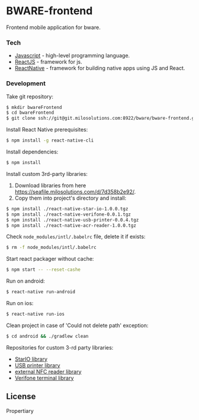 # BWARE-frontend

Frontend mobile application for bware.

### Tech
* [Javascript] - high-level programming language.
* [ReactJS] - framework for js.
* [ReactNative] - framework for building native apps using JS and React.

### Development

Take git repository:
```sh
$ mkdir bwareFrontend
$ cd bwareFrontend
$ git clone ssh://git@git.milosolutions.com:8922/bware/bware-frontend.git .
```

Install React Native prerequisites:
```sh
$ npm install -g react-native-cli
```

Install dependencies:
```sh
$ npm install
```

Install custom 3rd-party libraries:
1. Download libraries from here https://seafile.milosolutions.com/d/7d358b2e92/.
2. Copy them into project's directory and install:
```sh
$ npm install ./react-native-star-io-1.0.0.tgz
$ npm install ./react-native-verifone-0.0.1.tgz
$ npm install ./react-native-usb-printer-0.0.4.tgz
$ npm install ./react-native-acr-reader-1.0.0.tgz
```

Check ```node_modules/intl/.babelrc``` file, delete it if exists:
```sh
$ rm -f node_modules/intl/.babelrc
```

Start react packager without cache:
```sh
$ npm start -- --reset-cashe
```

Run on android:
```sh
$ react-native run-android
```

Run on ios:
```sh
$ react-native run-ios
```

Clean project in case of 'Could not delete path' exception:
```sh
$ cd android && ./gradlew clean
```

Repositories for custom 3-rd party libraries:
* [StarIO library]
* [USB printer library]
* [external NFC reader library]
* [Verifone terminal library]


License
----
Propertiary



   [StarIO library]: <https://git.milosolutions.com/bware/star-io>
   [USB printer library]: <https://git.milosolutions.com/bware/react-native-usb-printer>
   [external NFC reader library]: <https://git.milosolutions.com/bware/acr-reader>
   [Verifone terminal library]: <https://git.milosolutions.com/bware/primedrive-verifone>
   [Javascript]: <https://developer.mozilla.org/pl/docs/Web/JavaScript>
   [ReactJS]: <https://facebook.github.io/react/>
   [ReactNative]: <https://facebook.github.io/react-native/>